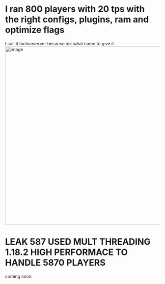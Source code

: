 # I ran 800 players with 20 tps with the right configs, plugins, ram and optimize flags
I call it ibchunserver because idk what name to give it
<img width="581" alt="image" src="https://user-images.githubusercontent.com/82678869/172010602-7ff90e61-191b-47d6-a927-6c25e78140af.png">


# LEAK 587 USED MULT THREADING 1.18.2 HIGH PERFORMACE TO HANDLE 5870 PLAYERS
coming soon

